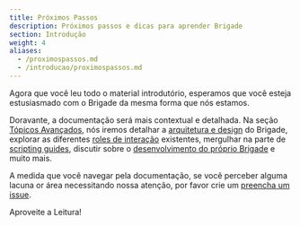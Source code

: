 ```yaml
---
title: Próximos Passos
description: Próximos passos e dicas para aprender Brigade
section: Introdução
weight: 4
aliases:
  - /proximospassos.md
  - /introducao/proximospassos.md
---
```


Agora que você leu todo o material introdutório, esperamos que você esteja estusiasmado com o Brigade da mesma forma que nós estamos.

Doravante, a documentação será mais contextual e detalhada. Na seção [Tópicos Avançados], nós iremos 
detalhar a [arquitetura e design] do Brigade, explorar as diferentes [roles de interação] existentes,
mergulhar na parte de [scripting guides], discutir sobre o [desenvolvimento do próprio Brigade] e muito mais.

A medida que você navegar pela documentação, se você perceber alguma lacuna or área necessitando nossa atenção, por favor crie um [preencha um issue].

Aproveite a Leitura!

[Tópicos Avançados]: ../topics/index.md
[arquitetura e design]: ../topics/design.md
[roles de interação]: ../topics/roles.md
[scripting guides]: ../topics/scripting/index.md
[desenvolvimento do próprio Brigade]: ../topics/developers.md
[preencha um issue]: https://github.com/brigadecore/brigade/issues/new
